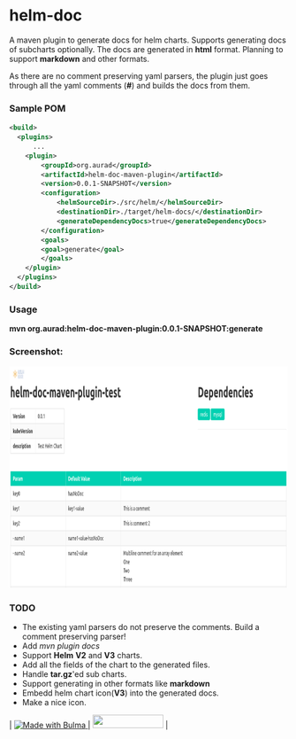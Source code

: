 # helm-doc
A maven plugin to generate docs for helm charts. Supports generating docs of subcharts optionally. The docs are generated in **html** format. Planning to support **markdown** and other formats. 

As there are no comment preserving yaml parsers, the plugin just goes through all the yaml comments (**#**) and builds the docs from them. 

### Sample POM 
```xml
<build>
  <plugins>
      ...
    <plugin>
        <groupId>org.aurad</groupId>
        <artifactId>helm-doc-maven-plugin</artifactId>
        <version>0.0.1-SNAPSHOT</version>
        <configuration>
            <helmSourceDir>./src/helm/</helmSourceDir>
            <destinationDir>./target/helm-docs/</destinationDir>
            <generateDependencyDocs>true</generateDependencyDocs>
        </configuration>
        <goals>
        <goal>generate</goal>
        </goals>
    </plugin>
  </plugins>
</build>
```

### Usage
**mvn org.aurad:helm-doc-maven-plugin:0.0.1-SNAPSHOT:generate**

### Screenshot: 
<img src="https://github.com/aurabhi/helm-doc/blob/main/Screenshot.png" width="600" height="400" alt="Screenshot">


### TODO
* The existing yaml parsers do not preserve the comments. Build a comment preserving parser!
* Add *mvn plugin docs*
* Support **Helm** **V2** and **V3** charts.
* Add all the fields of the chart to the generated files.
* Handle **tar.gz**'ed sub charts. 
* Support generating in other formats like **markdown**
* Embedd helm chart icon(**V3**) into the generated docs.
* Make a nice icon. 


| <a href="https://bulma.io">
<img src="https://bulma.io/images/made-with-bulma.png" alt="Made with Bulma" width="128" height="24">
</a> | <a href="https://freemarker.apache.org/"><img src="https://freemarker.apache.org/logo.png" width="128" height="24"></a> |
